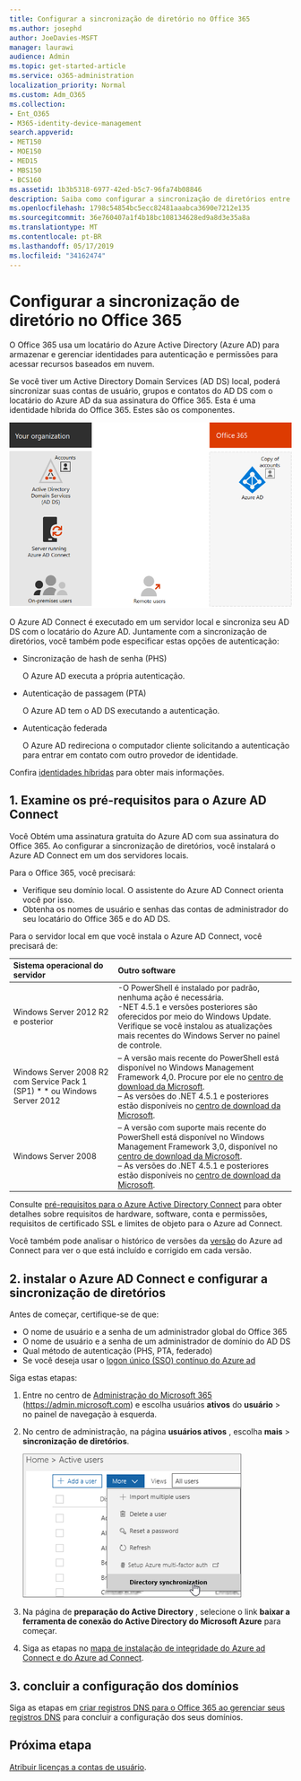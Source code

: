 ```yaml
---
title: Configurar a sincronização de diretório no Office 365
ms.author: josephd
author: JoeDavies-MSFT
manager: laurawi
audience: Admin
ms.topic: get-started-article
ms.service: o365-administration
localization_priority: Normal
ms.custom: Adm_O365
ms.collection:
- Ent_O365
- M365-identity-device-management
search.appverid:
- MET150
- MOE150
- MED15
- MBS150
- BCS160
ms.assetid: 1b3b5318-6977-42ed-b5c7-96fa74b08846
description: Saiba como configurar a sincronização de diretórios entre o Office 365 e o Active Directory local.
ms.openlocfilehash: 1798c54854bc5ecc82481aaabca3690e7212e135
ms.sourcegitcommit: 36e760407a1f4b18bc108134628ed9a8d3e35a8a
ms.translationtype: MT
ms.contentlocale: pt-BR
ms.lasthandoff: 05/17/2019
ms.locfileid: "34162474"
---
```

# <a name="set-up-directory-synchronization-for-office-365"></a>Configurar a sincronização de diretório no Office 365

O Office 365 usa um locatário do Azure Active Directory (Azure AD) para armazenar e gerenciar identidades para autenticação e permissões para acessar recursos baseados em nuvem. 

Se você tiver um Active Directory Domain Services (AD DS) local, poderá sincronizar suas contas de usuário, grupos e contatos do AD DS com o locatário do Azure AD da sua assinatura do Office 365. Esta é uma identidade híbrida do Office 365. Estes são os componentes.

![](./media/about-office-365-identity/hybrid-identity.png)

O Azure AD Connect é executado em um servidor local e sincroniza seu AD DS com o locatário do Azure AD. Juntamente com a sincronização de diretórios, você também pode especificar estas opções de autenticação:

- Sincronização de hash de senha (PHS)

  O Azure AD executa a própria autenticação.

- Autenticação de passagem (PTA)

  O Azure AD tem o AD DS executando a autenticação.

- Autenticação federada

  O Azure AD redireciona o computador cliente solicitando a autenticação para entrar em contato com outro provedor de identidade.

Confira [identidades híbridas](plan-for-directory-synchronization.md) para obter mais informações.
  
## <a name="1-review-prerequisites-for-azure-ad-connect"></a>1. Examine os pré-requisitos para o Azure AD Connect

Você Obtém uma assinatura gratuita do Azure AD com sua assinatura do Office 365. Ao configurar a sincronização de diretórios, você instalará o Azure AD Connect em um dos servidores locais.
  
Para o Office 365, você precisará:
  
- Verifique seu domínio local. O assistente do Azure AD Connect orienta você por isso.
- Obtenha os nomes de usuário e senhas das contas de administrador do seu locatário do Office 365 e do AD DS.

Para o servidor local em que você instala o Azure AD Connect, você precisará de:
  
|**Sistema operacional do servidor**|**Outro software**|
|:-----|:-----|
|Windows Server 2012 R2 e posterior | -O PowerShell é instalado por padrão, nenhuma ação é necessária.  <br> -NET 4.5.1 e versões posteriores são oferecidos por meio do Windows Update. Verifique se você instalou as atualizações mais recentes do Windows Server no painel de controle. |
|Windows Server 2008 R2 com Service Pack 1 (SP1) * * ou Windows Server 2012 | – A versão mais recente do PowerShell está disponível no Windows Management Framework 4,0. Procure por ele no [centro de download da Microsoft](https://go.microsoft.com/fwlink/p/?LinkId=717996).  <br> – As versões do .NET 4.5.1 e posteriores estão disponíveis no [centro de download da Microsoft](https://go.microsoft.com/fwlink/p/?LinkId=717996). |
|Windows Server 2008 | – A versão com suporte mais recente do PowerShell está disponível no Windows Management Framework 3,0, disponível no [centro de download da Microsoft](https://go.microsoft.com/fwlink/p/?LinkId=717996).  <br> – As versões do .NET 4.5.1 e posteriores estão disponíveis no [centro de download da Microsoft](https://go.microsoft.com/fwlink/p/?LinkId=717996). |

Consulte [pré-requisitos para o Azure Active Directory Connect](https://docs.microsoft.com/azure/active-directory/hybrid/how-to-connect-install-prerequisites) para obter detalhes sobre requisitos de hardware, software, conta e permissões, requisitos de certificado SSL e limites de objeto para o Azure ad Connect.
  
Você também pode analisar o histórico de versões da [versão](https://docs.microsoft.com/azure/active-directory/hybrid/reference-connect-version-history) do Azure ad Connect para ver o que está incluído e corrigido em cada versão.

## <a name="2-install-azure-ad-connect-and-configure-directory-synchronization"></a>2. instalar o Azure AD Connect e configurar a sincronização de diretórios

Antes de começar, certifique-se de que:

- O nome de usuário e a senha de um administrador global do Office 365
- O nome de usuário e a senha de um administrador de domínio do AD DS
- Qual método de autenticação (PHS, PTA, federado)
- Se você deseja usar o [logon único (SSO) contínuo do Azure ad](https://docs.microsoft.com/azure/active-directory/hybrid/how-to-connect-sso)

Siga estas etapas:

1. Entre no centro de [Administração do Microsoft 365](https://admin.microsoft.com) (https://admin.microsoft.com) e escolha usuários **ativos** do **usuário** \> no painel de navegação à esquerda.
2. No centro de administração, na página **usuários ativos** , escolha **mais** \> **sincronização de diretórios**.

    ![No menu mais, escolha sincronização de diretório](media/dc6669e5-c01b-471e-9cdf-04f5d44e1c4b.png)
  
3. Na página de **preparação do Active Directory** , selecione o link **baixar a ferramenta de conexão do Active Directory do Microsoft Azure** para começar. 
4. Siga as etapas no [mapa de instalação de integridade do Azure ad Connect e do Azure ad Connect](https://docs.microsoft.com/azure/active-directory/hybrid/how-to-connect-install-roadmap).

## <a name="3-finish-setting-up-domains"></a>3. concluir a configuração dos domínios

Siga as etapas em [criar registros DNS para o Office 365 ao gerenciar seus registros DNS](https://support.office.com/article/b0f3fdca-8a80-4e8e-9ef3-61e8a2a9ab23) para concluir a configuração dos seus domínios.

## <a name="next-step"></a>Próxima etapa

[Atribuir licenças a contas de usuário](assign-licenses-to-user-accounts.md).
